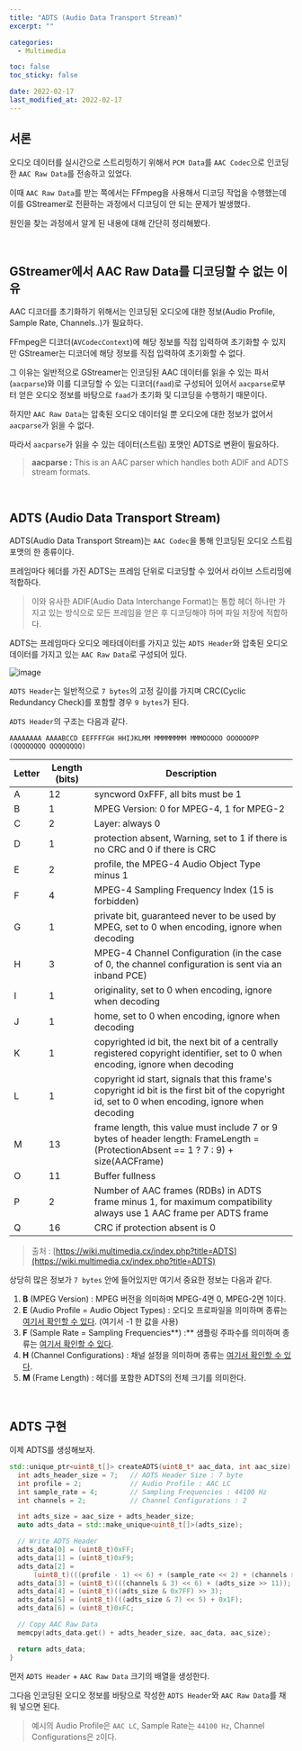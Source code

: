 ```yaml
---
title: "ADTS (Audio Data Transport Stream)"
excerpt: ""

categories:
  - Multimedia

toc: false
toc_sticky: false

date: 2022-02-17
last_modified_at: 2022-02-17
---
```


## 서론

오디오 데이터를 실시간으로 스트리밍하기 위해서 `PCM Data`를 `AAC Codec`으로 인코딩한 `AAC Raw Data`를 전송하고 있었다.

이때 `AAC Raw Data`를 받는 쪽에서는 FFmpeg을 사용해서 디코딩 작업을 수행했는데 이를 GStreamer로 전환하는 과정에서 디코딩이 안 되는 문제가 발생했다.

원인을 찾는 과정에서 알게 된 내용에 대해 간단히 정리해봤다.

<br>

## GStreamer에서 AAC Raw Data를 디코딩할 수 없는 이유

AAC 디코더를 초기화하기 위해서는 인코딩된 오디오에 대한 정보(Audio Profile, Sample Rate, Channels..)가 필요하다.

FFmpeg은 디코더(`AVCodecContext`)에 해당 정보를 직접 입력하여 초기화할 수 있지만 GStreamer는 디코더에 해당 정보를 직접 입력하여 초기화할 수 없다.

그 이유는 일반적으로 GStreamer는 인코딩된 AAC 데이터를 읽을 수 있는 파서(`aacparse`)와 이를 디코딩할 수 있는 디코더(`faad`)로 구성되어 있어서 `aacparse`로부터 얻은 오디오 정보를 바탕으로 `faad`가 초기화 및 디코딩을 수행하기 때문이다.

하지만 `AAC Raw Data`는 압축된 오디오 데이터일 뿐 오디오에 대한 정보가 없어서 `aacparse`가 읽을 수 없다.

따라서 `aacparse`가 읽을 수 있는 데이터(스트림) 포맷인 ADTS로 변환이 필요하다.

> **aacparse :** This is an AAC parser which handles both ADIF and ADTS stream formats.

<br>

## ADTS (Audio Data Transport Stream)

ADTS(Audio Data Transport Stream)는 `AAC Codec`을 통해 인코딩된 오디오 스트림 포맷의 한 종류이다.

프레임마다 헤더를 가진 ADTS는 프레임 단위로 디코딩할 수 있어서 라이브 스트리밍에 적합하다.

> 이와 유사한 ADIF(Audio Data Interchange Format)는 통합 헤더 하나만 가지고 있는 방식으로 모든 프레임을 얻은 후 디코딩해야 하며 파일 저장에 적합하다.

ADTS는 프레임마다 오디오 메타데이터를 가지고 있는 `ADTS Header`와 압축된 오디오 데이터를 가지고 있는 `AAC Raw Data`로 구성되어 있다.

![image](https://user-images.githubusercontent.com/34677157/154530385-a4f662e6-e81b-4ff3-893e-e40c45a4ebf5.png)

`ADTS Header`는 일반적으로 `7 bytes`의 고정 길이를 가지며 CRC(Cyclic Redundancy Check)를 포함할 경우 `9 bytes`가 된다.

`ADTS Header`의 구조는 다음과 같다.

```
AAAAAAAA AAAABCCD EEFFFFGH HHIJKLMM MMMMMMMM MMMOOOOO OOOOOOPP (QQQQQQQQ QQQQQQQQ)
```

| Letter | Length (bits) | Description |
| --- | --- | --- |
| A | 12 | syncword 0xFFF, all bits must be 1 |
| B | 1 | MPEG Version: 0 for MPEG-4, 1 for MPEG-2 |
| C | 2 | Layer: always 0 |
| D | 1 | protection absent, Warning, set to 1 if there is no CRC and 0 if there is CRC |
| E | 2 | profile, the MPEG-4 Audio Object Type minus 1 |
| F | 4 | MPEG-4 Sampling Frequency Index (15 is forbidden) |
| G | 1 | private bit, guaranteed never to be used by MPEG, set to 0 when encoding, ignore when decoding |
| H | 3 | MPEG-4 Channel Configuration (in the case of 0, the channel configuration is sent via an inband PCE) |
| I | 1 | originality, set to 0 when encoding, ignore when decoding |
| J | 1 | home, set to 0 when encoding, ignore when decoding |
| K | 1 | copyrighted id bit, the next bit of a centrally registered copyright identifier, set to 0 when encoding, ignore when decoding |
| L | 1 | copyright id start, signals that this frame's copyright id bit is the first bit of the copyright id, set to 0 when encoding, ignore when decoding |
| M | 13 | frame length, this value must include 7 or 9 bytes of header length: FrameLength = (ProtectionAbsent == 1 ? 7 : 9) + size(AACFrame) |
| O | 11 | Buffer fullness |
| P | 2 | Number of AAC frames (RDBs) in ADTS frame minus 1, for maximum compatibility always use 1 AAC frame per ADTS frame |
| Q | 16 | CRC if protection absent is 0 |

> 출처 : [https://wiki.multimedia.cx/index.php?title=ADTS](https://wiki.multimedia.cx/index.php?title=ADTS)

상당히 많은 정보가 `7 bytes` 안에 들어있지만 여기서 중요한 정보는 다음과 같다.

1. **B** (MPEG Version) : MPEG 버전을 의미하며 MPEG-4면 0, MPEG-2면 1이다. 
2. **E** (Audio Profile = Audio Object Types) : 오디오 프로파일을 의미하며 종류는 [여기서 확인할 수 있다](https://wiki.multimedia.cx/index.php/MPEG-4_Audio#Audio_Object_Types). (여기서 -1 한 값을 사용)
3. **F** (Sample Rate = Sampling Frequencies**) :** 샘플링 주파수를 의미하며 종류는 [여기서 확인할 수 있다](https://wiki.multimedia.cx/index.php/MPEG-4_Audio#Sampling_Frequencies).
4. **H** (Channel Configurations) : 채널 설정을 의미하며 종류는 [여기서 확인할 수 있다](https://wiki.multimedia.cx/index.php/MPEG-4_Audio#Channel_Configurations).
5. **M** (Frame Length) : 헤더를 포함한 ADTS의 전체 크기를 의미한다.

<br>

## ADTS 구현

이제 ADTS를 생성해보자.

```cpp
std::unique_ptr<uint8_t[]> createADTS(uint8_t* aac_data, int aac_size) {
  int adts_header_size = 7;   // ADTS Header Size : 7 byte
  int profile = 2;            // Audio Profile : AAC LC
  int sample_rate = 4;        // Sampling Frequencies : 44100 Hz
  int channels = 2;           // Channel Configurations : 2

  int adts_size = aac_size + adts_header_size;
  auto adts_data = std::make_unique<uint8_t[]>(adts_size);

  // Write ADTS Header
  adts_data[0] = (uint8_t)0xFF;
  adts_data[1] = (uint8_t)0xF9;
  adts_data[2] =
      (uint8_t)(((profile - 1) << 6) + (sample_rate << 2) + (channels >> 2));
  adts_data[3] = (uint8_t)(((channels & 3) << 6) + (adts_size >> 11));
  adts_data[4] = (uint8_t)((adts_size & 0x7FF) >> 3);
  adts_data[5] = (uint8_t)(((adts_size & 7) << 5) + 0x1F);
  adts_data[6] = (uint8_t)0xFC;

  // Copy AAC Raw Data
  memcpy(adts_data.get() + adts_header_size, aac_data, aac_size);

  return adts_data;
}
```

먼저 `ADTS Header` + `AAC Raw Data` 크기의 배열을 생성한다.

그다음 인코딩된 오디오 정보를 바탕으로 작성한 `ADTS Header`와 `AAC Raw Data`를 채워 넣으면 된다. 

> 예시의 Audio Profile은 `AAC LC`, Sample Rate는 `44100 Hz`, Channel Configurations은 `2`이다.

<br>